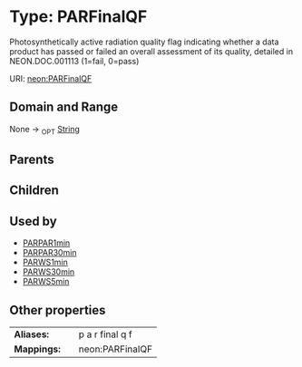 
# Type: PARFinalQF


Photosynthetically active radiation quality flag indicating whether a data product has passed or failed an overall assessment of its quality, detailed in NEON.DOC.001113 (1=fail, 0=pass)

URI: [neon:PARFinalQF](https://data.neonscience.org/PARFinalQF)


## Domain and Range

None ->  <sub>OPT</sub> [String](types/String.md)

## Parents


## Children


## Used by

 * [PARPAR1min](PARPAR1min.md)
 * [PARPAR30min](PARPAR30min.md)
 * [PARWS1min](PARWS1min.md)
 * [PARWS30min](PARWS30min.md)
 * [PARWS5min](PARWS5min.md)

## Other properties

|  |  |  |
| --- | --- | --- |
| **Aliases:** | | p a r final q f |
| **Mappings:** | | neon:PARFinalQF |

